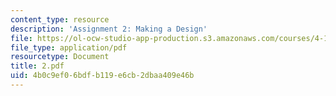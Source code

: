 ```yaml
---
content_type: resource
description: 'Assignment 2: Making a Design'
file: https://ol-ocw-studio-app-production.s3.amazonaws.com/courses/4-125-architecture-studio-building-in-landscapes-fall-2002/4b0c9ef06bdfb119e6cb2dbaa409e46b_2.pdf
file_type: application/pdf
resourcetype: Document
title: 2.pdf
uid: 4b0c9ef0-6bdf-b119-e6cb-2dbaa409e46b
---
```

